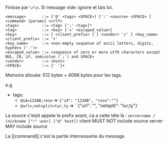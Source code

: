 Finisse par `\r\n`.
Si message vide: ignore et tais toi.
```
<message>       ::= ['@' <tags> <SPACE>] [':' <source> <SPACE> ] <command> [params] <crlf>
<tags>          ::= <tag> [';' <tag>]*
<tag>           ::= <key> ['=' <escaped_value>]
<key>           ::= [ <client_prefix> ] [ <vendor> '/' ] <key_name>
<client_prefix> ::= '+'
<key_name>      ::= <non-empty sequence of ascii letters, digits, hyphens ('-')>
<escaped_value> ::= <sequence of zero or more utf8 characters except NUL, CR, LF, semicolon (`;`) and SPACE>
<vendor>        ::= <host>
<SPACE>         ::= [' ']+
```
Memoire allouée: 512 bytes + 4096 bytes pour les tags.

e.g.
- tags:
	- `@id=123AB;rose` => `{"id": "123AB", "rose":""}`
	- `@url=;netsplit=tur,ty` => ``{"url": "", "netsplit": "tur,ty"}`

La source c'etait appele le prefix avant, ca a cette tête là :
`servername / (nickname ["!" user] ["@" host])`
client MUST NOT include source
server MAY include source

La [[command]] c'est la partie interressante du message. 